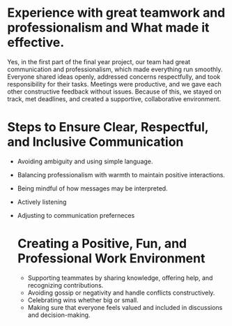 # Experience with great teamwork and professionalism and What made it effective.

Yes, in the first part of the final year project, our team had great communication and professionalism, which made everything run smoothly. Everyone shared ideas openly, addressed concerns respectfully, and took responsibility for their tasks. Meetings were productive, and we gave each other constructive feedback without issues. Because of this, we stayed on track, met deadlines, and created a supportive, collaborative environment.

# Steps to Ensure Clear, Respectful, and Inclusive Communication
- Avoiding ambiguity and using simple language.
- Balancing professionalism with warmth to maintain positive interactions.
- Being mindful of how messages may be interpreted.
- Actively listening
- Adjusting to communication preferneces

  # Creating a Positive, Fun, and Professional Work Environment
  - Supporting teammates by sharing knowledge, offering help, and recognizing contributions.
  - Avoiding gossip or negativity and handle conflicts constructively.
  - Celebrating wins whether big or small.
  - Making sure that everyone feels valued and included in discussions and decision-making.
